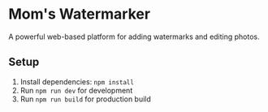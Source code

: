 # Mom's Watermarker
A powerful web-based platform for adding watermarks and editing photos.

## Setup
1. Install dependencies: `npm install`
2. Run `npm run dev` for development
3. Run `npm run build` for production build
